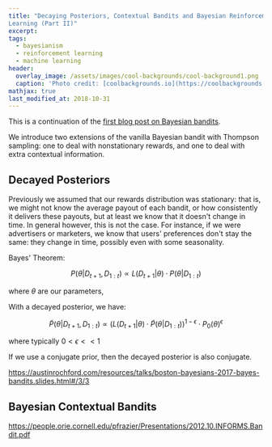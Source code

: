```yaml
---
title: "Decaying Posteriors, Contextual Bandits and Bayesian Reinforcement
Learning (Part II)"
excerpt:
tags:
  - bayesianism
  - reinforcement learning
  - machine learning
header:
  overlay_image: /assets/images/cool-backgrounds/cool-background1.png
  caption: 'Photo credit: [coolbackgrounds.io](https://coolbackgrounds.io/)'
mathjax: true
last_modified_at: 2018-10-31
---
```


This is a continuation of the [first blog post on Bayesian
bandits](https://eigenfoo.xyz/bayesian-bandits/).

We introduce two extensions of the vanilla Bayesian bandit with Thompson
sampling: one to deal with nonstationary rewards, and one to deal with extra
contextual information.

## Decayed Posteriors

Previously we assumed that our rewards distribution was stationary: that is,
we might not know the average payout of each bandit, or how consistently it
delivers these payouts, but at least we know that it doesn't change in time. In
general however, this is not the case. For instance, if we were advertisers or
marketers, we know that users' preferences don't stay the same: they change in
time, possibly even with some seasonality.

Bayes' Theorem:

$$ P(\theta | D_{t+1}, D_{1:t}) \propto L(D_{t+1} | \theta) \cdot P(\theta | D_{1:t}) $$

where $\theta$ are our parameters,

With a decayed posterior, we have:

$$ \tilde{P}(\theta | D_{t+1}, D_{1:t}) \propto \left( L(D_{t+1} | \theta) \cdot \tilde{P}(\theta | D_{1:t}) \right)^{1-\epsilon} \cdot P_0{(\theta)}^{\epsilon}$$

where typically $0 < \epsilon << 1$

If we use a conjugate prior, then the decayed posterior is also conjugate.

https://austinrochford.com/resources/talks/boston-bayesians-2017-bayes-bandits.slides.html#/3/3


## Bayesian Contextual Bandits

https://people.orie.cornell.edu/pfrazier/Presentations/2012.10.INFORMS.Bandit.pdf


